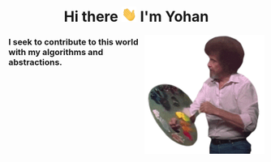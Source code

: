 <h1 align="center"><strong> Hi there <img src="https://raw.githubusercontent.com/yohan-th/yohan-th/master/hi.gif" width="30px"> I'm Yohan</strong></h1>

<img align="right" src="https://raw.githubusercontent.com/yohan-th/yohan-th/master/me_coding.gif" height="235px" width="auto">

<h3 align="left"><strong>
I seek to contribute to this world with my algorithms and abstractions.</strong></h3>
<!--
**yohan-th/yohan-th** is a ✨ _special_ ✨ repository because its `README.md` (this file) appears on your GitHub profile.

Here are some ideas to get you started:

- 🔭 I’m currently working on ...
- 🌱 I’m currently learning ...
- 👯 I’m looking to collaborate on ...
- 🤔 I’m looking for help with ...
- 💬 Ask me about ...
- 📫 How to reach me: ...
- 😄 Pronouns: ...
- ⚡ Fun fact: ...
-->
